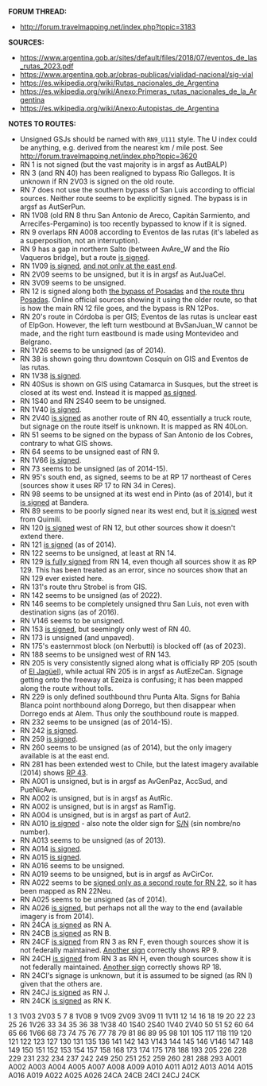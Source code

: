 ﻿**FORUM THREAD:**
- http://forum.travelmapping.net/index.php?topic=3183


**SOURCES:**
- https://www.argentina.gob.ar/sites/default/files/2018/07/eventos_de_las_rutas_2023.pdf
- https://www.argentina.gob.ar/obras-publicas/vialidad-nacional/sig-vial
- https://es.wikipedia.org/wiki/Rutas_nacionales_de_Argentina
- https://es.wikipedia.org/wiki/Anexo:Primeras_rutas_nacionales_de_la_Argentina
- https://es.wikipedia.org/wiki/Anexo:Autopistas_de_Argentina


**NOTES TO ROUTES:**
- Unsigned GSJs should be named with `RN9_U111` style. The U index could be anything, e.g. derived from the nearest km / mile post. See http://forum.travelmapping.net/index.php?topic=3620
- RN 1 is not signed (but the vast majority is in argsf as AutBALP)
- RN 3 (and RN 40) has been realigned to bypass Rio Gallegos. It is unknown if RN 2V03 is signed on the old route.
- RN 7 does not use the southern bypass of San Luis according to official sources. Neither route seems to be explicitly signed. The bypass is in argsf as AutSerPun.
- RN 1V08 (old RN 8 thru San Antonio de Areco, Capitán Sarmiento, and Arrecifes-Pergamino) is too recently bypassed to know if it is signed.
- RN 9 overlaps RN A008 according to Eventos de las rutas (it's labeled as a superposition, not an interruption).
- RN 9 has a gap in northern Salto (between AvAre_W and the Río Vaqueros bridge), but a route [is signed](https://www.google.com/maps/@-24.7735826,-65.4148852,3a,38.6y,333.67h,93.37t/data=!3m6!1e1!3m4!1sHGudDziXOj7C-J2tJqH1Gg!2e0!7i16384!8i8192?entry=ttu).
- RN 1V09 [is signed](https://www.google.com/maps/@-32.9265087,-60.7235596,3a,15y,195.96h,96.25t/data=!3m6!1e1!3m4!1swjRlxtE2QjHmxeXTm03WLA!2e0!7i16384!8i8192?entry=ttu), [and not only at the east end](https://www.google.com/maps/@-32.7844692,-61.5446597,3a,15y,323.28h,83.43t/data=!3m6!1e1!3m4!1sa9o9yRtKAhfoxdfJx3-nHg!2e0!7i16384!8i8192?entry=ttu).
- RN 2V09 seems to be unsigned, but it is in argsf as AutJuaCel.
- RN 3V09 seems to be unsigned.
- RN 12 is signed along both [the bypass of Posadas](https://www.google.com/maps/@-27.448722,-56.0298176,3a,15.2y,148.81h,86.99t/data=!3m6!1e1!3m4!1s9V9grb9epX59Znexox2iGA!2e0!7i13312!8i6656?entry=ttu) and [the route thru Posadas](https://www.google.com/maps/@-27.4595809,-55.862663,3a,35.8y,17.33h,110.8t/data=!3m6!1e1!3m4!1s6tjEJzfJnJvotAZ8ljQLVg!2e0!7i16384!8i8192?entry=ttu). Online official sources showing it using the older route, so that is how the main RN 12 file goes, and the bypass is RN 12Pos.
- RN 20's route in Córdoba is per GIS; Eventos de las rutas is unclear east of ElpGon. However, the left turn westbound at BvSanJuan_W cannot be made, and the right turn eastbound is made using Montevideo and Belgrano.
- RN 1V26 seems to be unsigned (as of 2014).
- RN 38 is shown going thru downtown Cosquín on GIS and Eventos de las rutas.
- RN 1V38 [is signed](https://www.google.com/maps/@-27.3714294,-65.5650386,3a,17.1y,138.3h,105.74t/data=!3m6!1e1!3m4!1sc54ghIMfna99TCsEOYysSQ!2e0!7i16384!8i8192?entry=ttu).
- RN 40Sus is shown on GIS using Catamarca in Susques, but the street is closed at its west end. Instead it is mapped [as signed](https://www.google.com/maps/@-23.3993213,-66.3676129,3a,15y,27.24h,78.84t/data=!3m6!1e1!3m4!1sfdrgWA0Yk1Kq5SgqjqdS8g!2e0!7i16384!8i8192?entry=ttu).
- RN 1S40 and RN 2S40 seem to be unsigned.
- RN 1V40 [is signed](https://www.google.com/maps/@-24.2176037,-66.3203401,3a,16.7y,315.11h,85.34t/data=!3m6!1e1!3m4!1siowPiWD_giS60fded_4iaw!2e0!7i16384!8i8192?entry=ttu).
- RN 2V40 [is signed](https://www.google.com/maps/@-27.7190292,-67.1581034,3a,27.2y,55.94h,109.26t/data=!3m6!1e1!3m4!1s8xtwRUQSdjEoNFVaxHhBsA!2e0!7i16384!8i8192?entry=ttu) as another route of RN 40, essentially a truck route, but signage on the route itself is unknown. It is mapped as RN 40Lon.
- RN 51 seems to be signed on the bypass of San Antonio de los Cobres, contrary to what GIS shows.
- RN 64 seems to be unsigned east of RN 9.
- RN 1V66 [is signed](https://www.google.com/maps/@-24.4734316,-65.0382964,3a,15.2y,25.41h,89.41t/data=!3m6!1e1!3m4!1sd30ub7F9tkvA91bsgKjqUQ!2e0!7i16384!8i8192?entry=ttu).
- RN 73 seems to be unsigned (as of 2014-15).
- RN 95's south end, as signed, seems to be at RP 17 northeast of Ceres (sources show it uses RP 17 to RN 34 in Ceres).
- RN 98 seems to be unsigned at its west end in Pinto (as of 2014), but it [is signed](https://www.google.com/maps/@-28.8956185,-62.2676789,3a,28.8y,84.63h,107.03t/data=!3m6!1e1!3m4!1s6OEbKWbPeSZG6IUJxxjH2A!2e0!7i13312!8i6656?entry=ttu) at Bandera.
- RN 89 seems to be poorly signed near its west end, but it [is signed](https://www.google.com/maps/@-27.6570494,-62.4292388,3a,75y,250.83h,94.03t/data=!3m6!1e1!3m4!1syBe59wN5pzWYUJ_tlz19RQ!2e0!7i16384!8i8192?entry=ttu) west from Quimilí.
- RN 120 [is signed](https://www.google.com/maps/@-27.5850308,-56.6350629,3a,32.2y,268.84h,81.92t/data=!3m6!1e1!3m4!1s2aRrVadc-cPiupY3YqZP3A!2e0!7i16384!8i8192?entry=ttu) west of RN 12, but other sources show it doesn't extend there.
- RN 121 [is signed](https://www.google.com/maps/@-28.5738042,-56.0583919,3a,15.3y,156.54h,84.64t/data=!3m6!1e1!3m4!1sMffopIsL0cxvOnO3WZwJlA!2e0!7i13312!8i6656?entry=ttu) (as of 2014).
- RN 122 seems to be unsigned, at least at RN 14.
- RN 129 [is fully signed](https://www.google.com/maps/@-30.2742958,-57.9565668,3a,16.4y,338.09h,88.62t/data=!3m6!1e1!3m4!1sqIbfN_Dyamp9qQGaP66BHw!2e0!7i16384!8i8192?entry=ttu) from RN 14, even though all sources show it as RP 129. This has been treated as an error, since no sources show that an RN 129 ever existed here.
- RN 131's route thru Strobel is from GIS.
- RN 142 seems to be unsigned (as of 2022).
- RN 146 seems to be completely unsigned thru San Luis, not even with destination signs (as of 2016).
- RN V146 seems to be unsigned.
- RN 153 [is signed](https://www.google.com/maps/@-31.9848216,-68.6930735,3a,15y,15.08h,82.58t/data=!3m6!1e1!3m4!1s0ribq4Z_QVICb7qDW4MCyg!2e0!7i16384!8i8192?entry=ttu), but seemingly only west of RN 40.
- RN 173 is unsigned (and unpaved).
- RN 175's easternmost block (on Nerbutti) is blocked off (as of 2023).
- RN 188 seems to be unsigned west of RN 143.
- RN 205 is very consistently signed along what is officially RP 205 (south of [El Jagüel](https://www.google.com/maps/@-34.8326312,-58.4957098,3a,15y,68.34h,102t/data=!3m6!1e1!3m4!1s9sRL9jBXHKHgE22u_u6EJA!2e0!7i16384!8i8192?entry=ttu)), while actual RN 205 is in argsf as AutEzeCan. Signage getting onto the freeway at Ezeiza is confusing; it has been mapped along the route without tolls.
- RN 229 is only defined southbound thru Punta Alta. Signs for Bahia Blanca point northbound along Dorrego, but then disappear when Dorrego ends at Alem. Thus only the southbound route is mapped.
- RN 232 seems to be unsigned (as of 2014-15).
- RN 242 [is signed](https://www.google.com/maps/@-38.5060229,-70.4672872,3a,39.4y,313.12h,80.19t/data=!3m6!1e1!3m4!1si7tl4_2HukX27YrZSLbnUA!2e0!7i13312!8i6656?entry=ttu).
- RN 259 [is signed](https://radio3cadenapatagonia.com.ar/en-pocas-semanas-habra-novedades-sobre-la-pavimentacion-de-la-ruta-259/).
- RN 260 seems to be unsigned (as of 2014), but the only imagery available is at the east end.
- RN 281 has been extended west to Chile, but the latest imagery available (2014) shows [RP 43](https://www.google.com/maps/@-47.0133625,-67.2598466,3a,44.3y,283.35h,86.5t/data=!3m6!1e1!3m4!1shxqOmyhWyFk2rlgJ2XJVxw!2e0!7i13312!8i6656?entry=ttu).
- RN A001 is unsigned, but is in argsf as AvGenPaz, AccSud, and PueNicAve.
- RN A002 is unsigned, but is in argsf as AutRic.
- RN A002 is unsigned, but is in argsf as RamTig.
- RN A004 is unsigned, but is in argsf as part of Aut2.
- RN A010 [is signed](https://www.google.com/maps/@-42.7402428,-65.0402514,3a,15y,222.38h,81.25t/data=!3m6!1e1!3m4!1sTdSJjwcRVEslE_L6yhXQ_w!2e0!7i13312!8i6656?entry=ttu) - also note the older sign for [S/N](https://www.google.com/maps/@-42.7405371,-65.040196,3a,15y,229.02h,80.18t/data=!3m6!1e1!3m4!1s5RlMASrJTC7peaH2OLRO3w!2e0!7i13312!8i6656?entry=ttu) (sin nombre/no number).
- RN A013 seems to be unsigned (as of 2013).
- RN A014 [is signed](https://www.google.com/maps/@-31.5505221,-68.5005258,3a,17.1y,296.94h,103.22t/data=!3m6!1e1!3m4!1sJtXsS-3d8-Qv9Wn61orvvA!2e0!7i16384!8i8192?entry=ttu).
- RN A015 [is signed](https://www.google.com/maps/@-31.2848541,-58.077599,3a,31.5y,64.15h,84.37t/data=!3m6!1e1!3m4!1s8WQbdQdHfRW2cr2_fXMDng!2e0!7i16384!8i8192?entry=ttu).
- RN A016 seems to be unsigned.
- RN A019 seems to be unsigned, but is in argsf as AvCirCor.
- RN A022 seems to be [signed only as a second route for RN 22](https://youtu.be/8gzlCpMIhiY?t=1025), so it has been mapped as RN 22Neu.
- RN A025 seems to be unsigned (as of 2014).
- RN A026 [is signed](https://www.google.com/maps/@-40.7133845,-65.0031998,3a,15y,111.97h,84.98t/data=!3m6!1e1!3m4!1s0MpU3xQP1cjCCQyL1beEtA!2e0!7i13312!8i6656?entry=ttu), but perhaps not all the way to the end (available imagery is from 2014).
- RN 24CA [is signed](https://www.google.com/maps/@-54.2313883,-67.2065627,3a,31.8y,231.82h,79.36t/data=!3m6!1e1!3m4!1s3xUwpKRt5hhrIUaXCGpHqg!2e0!7i13312!8i6656?entry=ttu) as RN A.
- RN 24CB [is signed](https://www.google.com/maps/@-53.8538716,-67.7566283,3a,15y,334.25h,83.98t/data=!3m6!1e1!3m4!1soEQpmAtRoEjhncm6UfBLZQ!2e0!7i13312!8i6656?entry=ttu) as RN B.
- RN 24CF [is signed](https://www.google.com/maps/@-53.8689748,-67.6908394,3a,33.1y,168.53h,80.25t/data=!3m6!1e1!3m4!1sGGwq91xrDwcUdHPs_xxuoQ!2e0!7i13312!8i6656?entry=ttu) from RN 3 as RN F, even though sources show it is not federally maintained. [Another sign](https://www.google.com/maps/@-54.3386843,-67.8584494,3a,15.6y,327.78h,88.15t/data=!3m6!1e1!3m4!1sdbpxdM77Gm2xUvDSD6yucg!2e0!7i13312!8i6656?entry=ttu) correctly shows RP 9.
- RN 24CH [is signed](https://www.google.com/maps/@-54.3560024,-67.2512376,3a,15y,210.79h,85.03t/data=!3m6!1e1!3m4!1sUsa_ENhuFW4-tovEg0EcmQ!2e0!7i13312!8i6656?entry=ttu) from RN 3 as RN H, even though sources show it is not federally maintained. [Another sign](https://www.google.com/maps/@-54.3394371,-67.8566238,3a,15y,129.59h,88.91t/data=!3m6!1e1!3m4!1siHtZph3olB3NVXAB-4Nduw!2e0!7i13312!8i6656?entry=ttu) correctly shows RP 18.
- RN 24CI's signage is unknown, but it is assumed to be signed (as RN I) given that the others are.
- RN 24CJ [is signed](https://www.google.com/maps/@-54.7406811,-67.8312442,3a,32.5y,153.08h,79.46t/data=!3m6!1e1!3m4!1sW5kD7okd-rt2W5A_lccqwg!2e0!7i13312!8i6656?entry=ttu) as RN J.
- RN 24CK [is signed](https://www.google.com/maps/@-54.853647,-67.5029626,3a,15y,289.52h,85.31t/data=!3m6!1e1!3m4!1suMUUW8_7HAI8CXM7HXTX0g!2e0!7i13312!8i6656?entry=ttu) as RN K.

1 3 1V03 2V03 5 7 8 1V08 9 1V09 2V09 3V09 11 1V11 12 14 16 18 19 20 22 23 25 26 1V26 33 34 35 36 38 1V38 40 1S40 2S40 1V40 2V40 50 51 52 60 64 65 66 1V66 68 73 74 75 76 77 78 79 81 86 89 95 98
101 105 117 118 119 120 121 122 123 127 130 131 135 136 141 142 143 V143 144 145 146 V146 147 148 149 150 151 152 153 154 157 158 168 173 174 175 178 188 193
205 226 228 229 231 232 234 237 242 249 250 251 252 259 260 281 288 293
A001 A002 A003 A004 A005 A007 A008 A009 A010 A011 A012 A013 A014 A015 A016 A019 A022 A025 A026
24CA 24CB 24CI 24CJ 24CK
